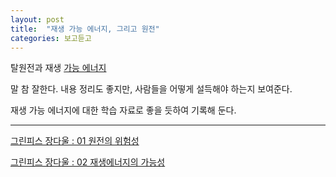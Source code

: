 ```yaml
---
layout: post
title:  "재생 가능 에너지, 그리고 원전"
categories: 보고듣고
---
```


탈원전과 재생 [가능 에너지](https://ko.wikipedia.org/wiki/%EC%9E%AC%EC%83%9D_%EA%B0%80%EB%8A%A5_%EC%97%90%EB%84%88%EC%A7%80)

말 참 잘한다. 내용 정리도 좋지만, 사람들을 어떻게 설득해야 하는지 보여준다. 

재생 가능 에너지에 대한 학습 자료로 좋을 듯하여 기록해 둔다. 

***

[그린피스 장다울 : 01 원전의 위험성](https://youtu.be/8eZ5N1pPt7U?t=1h59m29s)

[그린피스 장다울 : 02 재생에너지의 가능성](https://youtu.be/IKWw8iZPCzo?t=22m32s)


